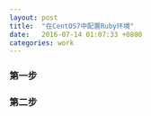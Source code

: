 ```yaml
---
layout: post
title:  "在CentOS7中配置Ruby环境"
date:   2016-07-14 01:07:33 +0800
categories: work
---
```


### 第一步

### 第二步